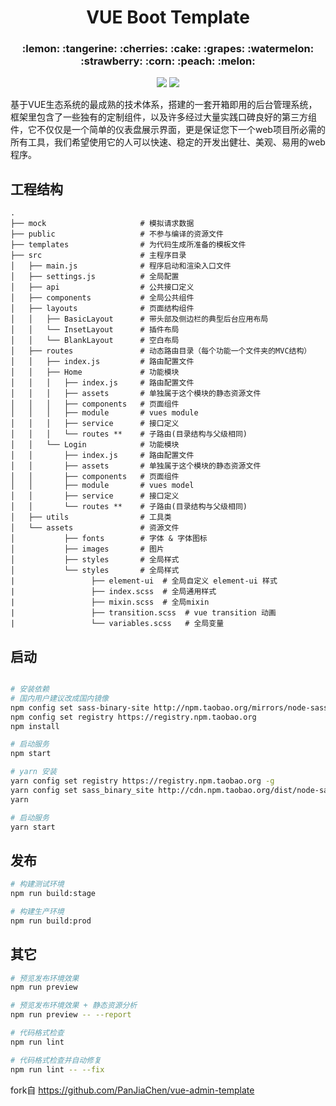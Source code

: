 <h1 align="center">VUE Boot Template</h1>
<h3 align="center">:lemon: :tangerine: :cherries: :cake: :grapes: :watermelon: :strawberry: :corn: :peach: :melon:</h3>

<p align="center">
  <img src="https://img.shields.io/badge/license-MIT-brightgreen.svg">
  <img src="https://img.shields.io/badge/developing%20with-VUE%20BOOT%20Template-2077ff.svg">
</p>

基于VUE生态系统的最成熟的技术体系，搭建的一套开箱即用的后台管理系统，框架里包含了一些独有的定制组件，以及许多经过大量实践口碑良好的第三方组件，它不仅仅是一个简单的仪表盘展示界面，更是保证您下一个web项目所必需的所有工具，我们希望使用它的人可以快速、稳定的开发出健壮、美观、易用的web程序。

## 工程结构
```
.
├── mock                     # 模拟请求数据
├── public                   # 不参与编译的资源文件
├── templates                # 为代码生成所准备的模板文件
├── src                      # 主程序目录
│   ├── main.js              # 程序启动和渲染入口文件
│   ├── settings.js          # 全局配置
│   ├── api                  # 公共接口定义
│   ├── components           # 全局公共组件
│   ├── layouts              # 页面结构组件
│   │   ├── BasicLayout      # 带头部及侧边栏的典型后台应用布局
│   │   └── InsetLayout      # 插件布局
│   │   └── BlankLayout      # 空白布局
│   ├── routes               # 动态路由目录（每个功能一个文件夹的MVC结构）
│   │   ├── index.js         # 路由配置文件
│   │   ├── Home             # 功能模块
│   │   │   ├── index.js     # 路由配置文件
│   │   │   ├── assets       # 单独属于这个模块的静态资源文件
│   │   │   ├── components   # 页面组件
│   │   │   ├── module       # vues module
│   │   │   ├── service      # 接口定义
│   │   │   └── routes **    # 子路由(目录结构与父级相同)
│   │   └── Login            # 功能模块
│   │       ├── index.js     # 路由配置文件
│   │       ├── assets       # 单独属于这个模块的静态资源文件
│   │       ├── components   # 页面组件
│   │       ├── module       # vues model
│   │       ├── service      # 接口定义
│   │       └── routes **    # 子路由(目录结构与父级相同)
│   ├── utils                # 工具类
│   └── assets               # 资源文件
│           ├── fonts        # 字体 & 字体图标
│           ├── images       # 图片
│           ├── styles       # 全局样式
│           └── styles       # 全局样式
|                 ├── element-ui  # 全局自定义 element-ui 样式
|                 ├── index.scss  # 全局通用样式
|                 ├── mixin.scss  # 全局mixin
|                 ├── transition.scss  # vue transition 动画
|                 └── variables.scss   # 全局变量
```

## 启动

```bash

# 安装依赖
# 国内用户建议改成国内镜像
npm config set sass-binary-site http://npm.taobao.org/mirrors/node-sass
npm config set registry https://registry.npm.taobao.org
npm install

# 启动服务
npm start

# yarn 安装
yarn config set registry https://registry.npm.taobao.org -g
yarn config set sass_binary_site http://cdn.npm.taobao.org/dist/node-sass -g
yarn

# 启动服务
yarn start
```

## 发布

```bash
# 构建测试环境
npm run build:stage

# 构建生产环境
npm run build:prod
```

## 其它

```bash
# 预览发布环境效果
npm run preview

# 预览发布环境效果 + 静态资源分析
npm run preview -- --report

# 代码格式检查
npm run lint

# 代码格式检查并自动修复
npm run lint -- --fix
```

fork自 https://github.com/PanJiaChen/vue-admin-template